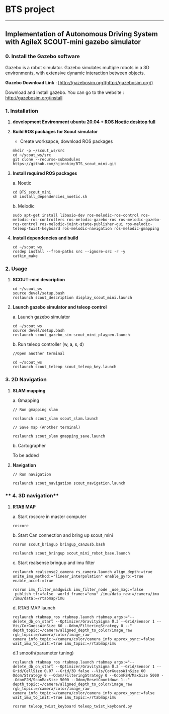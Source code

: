 # **BTS project**
---
## Implementation of Autonomous Driving System with AgileX SCOUT-mini gazebo simulator

### **0. Install the Gazebo software**

Gazebo is a robot simulator. Gazebo simulates multiple robots in a 3D environments, with extensive dynamic interaction between objects.

**Gazebo Download Link** : [http://gazebosim.org](http://gazebosim.org/)

Download and install gazebo. You can go to the website : http://gazebosim.org/install

### **1. Installation**

1. **development Environment ubuntu 20.04 + [ROS Noetic desktop full](http://wiki.ros.org/noetic/Installation/Ubuntu)**

2. **Build ROS packages for Scout simulator**
        
    * Create worksapce, download ROS packages
    ```
    mkdir -p ~/scout_ws/src
    cd ~/scout_ws/src
    git clone --recurse-submodules https://github.com/hjinnkim/BTS_scout_mini.git
    ```

3.  **Install required ROS packages**
    
    a. Noetic
    ```(dependencies) and build from source
    cd BTS_scout_mini
    sh install_dependencies_noetic.sh
    ```

    b. Melodic
    ```
    sudo apt-get install libasio-dev ros-melodic-ros-control ros-melodic-ros-controllers ros-melodic-gazebo-ros ros-melodic-gazebo-ros-control ros-melodic-joint-state-publisher-gui ros-melodic-teleop-twist-keyboard ros-melodic-navigation ros-melodic-gmapping
    ```

4. **Install dependencies and build**
    ```
    cd ~/scout_ws
    rosdep install --from-paths src --ignore-src -r -y
    catkin_make

### **2. Usage**
1. **SCOUT-mini description**
    ```
    cd ~/scout_ws
    source devel/setup.bash
    roslaunch scout_description display_scout_mini.launch 
    ```

2. **Launch gazebo simulator and teleop control**
    
    a. Launch gazebo simulator
    ```
    cd ~/scout_ws
    source devel/setup.bash
    roslaunch scout_gazebo_sim scout_mini_playpen.launch
    ```

    b. Run teleop controller (w, a, s, d)
        
    ```
    //Open another terminal

    cd ~/scout_ws
    roslaunch scout_teleop scout_teleop_key.launch 
    ```

### **3. 2D Navigation**
1. **SLAM mapping**
    
    a. Gmapping
    ```
    // Run gmapping slam

    roslaunch scout_slam scout_slam.launch
    ```
    ```
    // Save map (Another terminal)

    roslaunch scout_slam gmapping_save.launch
    ```

    b. Cartographer
    
    To be added

2. **Navigation**
    ```
    // Run navigation

    roslaunch scout_navigation scout_navigation.launch
    ```

### ** 4. 3D navigation**
1. **RTAB MAP**


    a. Start roscore in master computer
    ```
    roscore
    ```
    b. Start Can connection and bring up scout_mini 
    ```
    rosrun scout_bringup bringup_can2usb.bash
    ```
    ```
    roslaunch scout_bringup scout_mini_robot_base.launch
    ```
    c. Start realsense bringup and imu filter 
    ```
    roslaunch realsense2_camera rs_camera.launch align_depth:=true unite_imu_method:="linear_interpolation" enable_gyro:=true enable_accel:=true
    ```
    ```
    rosrun imu_filter_madgwick imu_filter_node _use_mag:=false _publish_tf:=false _world_frame:="enu" /imu/data_raw:=/camera/imu /imu/data:=/rtabmap/imu
    ```
    d. RTAB MAP launch
    ```
    roslaunch rtabmap_ros rtabmap.launch rtabmap_args:="--delete_db_on_start --Optimizer/GravitySigma 0.3 --Grid/Sensor 1 --Vis/CorGuessWinSize 60 --Odom/FilteringStrategy 0 --" depth_topic:=/camera/aligned_depth_to_color/image_raw rgb_topic:=/camera/color/image_raw camera_info_topic:=/camera/color/camera_info approx_sync:=false wait_imu_to_init:=true imu_topic:=/rtabmap/imu 
    ```
    d.1 smooth(parameter tuning)
    ```
    roslaunch rtabmap_ros rtabmap.launch rtabmap_args:="--delete_db_on_start --Optimizer/GravitySigma 0.3 --Grid/Sensor 1 --Grid/CellSize 0.07 --Grid/3D false --Vis/CorGuessWinSize 60 Odom/Strategy 0 --Odom/FilteringStrategy 0 --OdomF2M/MaxSize 5000 --OdomF2M/ScanMaxSize 5000 --Odom/ResetCountdown 1--" depth_topic:=/camera/aligned_depth_to_color/image_raw rgb_topic:=/camera/color/image_raw camera_info_topic:=/camera/color/camera_info approx_sync:=false wait_imu_to_init:=true imu_topic:=/rtabmap/imu
     ```
    
    
    ```
    rosrun teleop_twist_keyboard teleop_twist_keyboard.py
    ```
